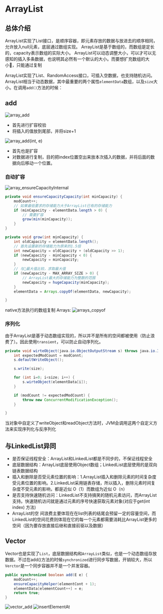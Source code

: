 # ArrayList

## 总体介绍

ArrayList实现了List接口，是顺序容器，即元素存放的数据与放进去的顺序相同，允许放入null元素，底层通过数组实现。
ArrayList是基于数组的，而数组是定长的，capacity表示数组的实际大小。
ArrayList可以动态调整大小，可以才可以无感知的插入多条数据，也说明其必然有一个默认的大小。而要想扩充数组的大小，只能通过复制

ArrayList实现了List、RandomAccess接口，可插入空数据，也支持随机访问。
ArrayList相当于动态数据，其中最重要的两个属性`elementData`数组，以及`size`大小。在调用`add()`方法的时候：

## add

![array_add](/img/array_add.png)

- 首先进行扩容校验
- 将插入的值放到尾部，并将size+1

![array_add(int, e)](/img/array_add_int_e.png)

- 首先也是扩容
- 对数据进行复制，目的把index位置空出来放本次插入的数据，并将后面的数据向后移动一个位置。

### 自动扩容

![array_ensureCapacityInternal](/img/array_ensureCapacityInternal.png)

```java
private void ensureCapacityCapacity(int minCapacity) {
    modCount++;
    // 如果最低要求的存储能力大于ArrayList已有的存储能力
    if (minCapacity - elementData.length > 0) {
        // 需要扩容
        grow(min(minCapacity));
    }
}
```

```java
private void grow(int minCapacity) {
    int oldCapacity = elementData.length();
    // 首先设置新的存储能力为原来的1.5倍
    int newCapacity = oldCapacity + (oldCapacity >> 1);
    if (newCapacity - minCapacity < 0) {
        newCapacity = minCapacity;
    }
    // 与最大值比较，求取最大值
    if (newCapacity - MAX_ARRAY_SIZE > 0) {
        // ArrayList最大的存储能力为整数的范围
        newCapacity = hugeCapacity(minCapacity);
    }
    elementData = Arrays.copyOf(elementData, newCapacity);

}
```

native方法执行的数组复制
Arrays:
![arrays_copyof](/img/arrays_copyof.png)

### 序列化

由于ArrayList是基于动态数组实现的，所以并不是所有的空间都被使用（防止浪费了）。因此使用`transient`，可以防止自动序列化。

```java
private void wirteObject(java.io.ObjectOutputStream s) throws java.io.IOException{
    int expectedModCount = modConnt;
    s.defaultWriteObject();

    s.write(size);

    for (int i=0; i<size; i++) {
        s.wirteObject(elementData[i]);
    }

    if (modCount != expectedModCount) {
        throw new ConcurrentModificationException();
    }

}
```

当对象中自定义了writeObject和readObject方法时，JVM会调用这两个自定义方法来实现序列化与反序列化

## 与LinkedList异同

- 是否保证线程安全：ArrayList和LinkedList都是不同步的，不保证线程安全
- 底层数据结构：ArrayList底层使用Object数组；LinkedList底层使用的是双向链表数据结构
- 插入和删除是否受元素位置的影响：1.ArrayList插入和删除元素的时间复杂度受元素位置的影响。2.LinkedList采用链表存储，所以插入，删除元素时间复杂度不受元素的影响，都是近似 O（1）而数组为近似 O（n）
- 是否支持快速随机访问：LinkedList不支持搞笑的随机元素访问，而ArrayList支持。快速随机访问就是通过元素的序号快速获取元素对象(对应于get(int index) 方法)
- ArrayList的空 间浪费主要体现在在list列表的结尾会预留一定的容量空间，而LinkedList的空间花费则体现在它的每一个元素都需要消耗比ArrayList更多的空间（因为要存放直接后继和直接前驱以及数据）

## Vector

Vector也是实现了`List`，底层数据结构和`ArrayList`类似，也是一个动态数组存放数据。不过在add()方法的时候`synchronized`进行同步写数据，开销较大，所以`Verctor`是一个同步容器并不是一个并发容器。

```java
public synchronized boolean add(E e) {
    modCount++;
    ensureCapacityHelper(elementCont + 1);
    elementData[elementCount++] = e;
    return true;
}
```

![vector_add](/img/vector_add.png)
![insertElementAt](/img/insertElementAt.png)

